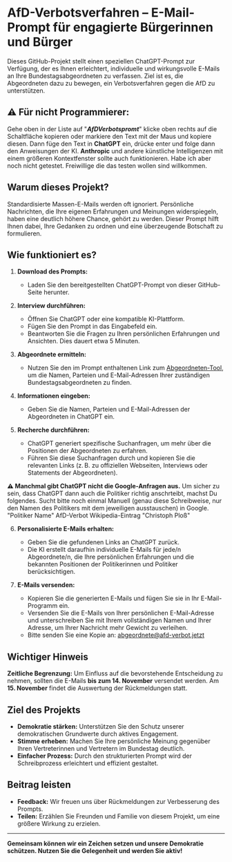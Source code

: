 # AfD-Verbotsverfahren – E-Mail-Prompt für engagierte Bürgerinnen und Bürger

Dieses GitHub-Projekt stellt einen speziellen ChatGPT-Prompt zur Verfügung, der es Ihnen erleichtert, individuelle und wirkungsvolle E-Mails an Ihre Bundestagsabgeordneten zu verfassen. Ziel ist es, die Abgeordneten dazu zu bewegen, ein Verbotsverfahren gegen die AfD zu unterstützen.

## ⚠️ Für nicht Programmierer:
Gehe oben in der Liste auf "**_AfDVerbotspromt_**" klicke oben rechts auf die Schaltfläche kopieren oder markiere den Text mit der Maus und kopiere diesen.
Dann füge den Text in **ChatGPT** ein, drücke enter und folge dann den Anweisungen der KI.
**Anthropic** und andere künstliche Intelligenzen mit einem größeren Kontextfenster sollte auch funktionieren.
Habe ich aber noch nicht getestet. Freiwillige die das testen wollen sind willkommen.

## Warum dieses Projekt?

Standardisierte Massen-E-Mails werden oft ignoriert. Persönliche Nachrichten, die Ihre eigenen Erfahrungen und Meinungen widerspiegeln, haben eine deutlich höhere Chance, gehört zu werden. Dieser Prompt hilft Ihnen dabei, Ihre Gedanken zu ordnen und eine überzeugende Botschaft zu formulieren.

## Wie funktioniert es?

1. **Download des Prompts:**
   - Laden Sie den bereitgestellten ChatGPT-Prompt von dieser GitHub-Seite herunter.

2. **Interview durchführen:**
   - Öffnen Sie ChatGPT oder eine kompatible KI-Plattform.
   - Fügen Sie den Prompt in das Eingabefeld ein.
   - Beantworten Sie die Fragen zu Ihren persönlichen Erfahrungen und Ansichten. Dies dauert etwa 5 Minuten.

3. **Abgeordnete ermitteln:**
   - Nutzen Sie den im Prompt enthaltenen Link zum [Abgeordneten-Tool](https://afd-verbot.jetzt/de/abgeordnetentool), um die Namen, Parteien und E-Mail-Adressen Ihrer zuständigen Bundestagsabgeordneten zu finden.

4. **Informationen eingeben:**
   - Geben Sie die Namen, Parteien und E-Mail-Adressen der Abgeordneten in ChatGPT ein.

5. **Recherche durchführen:**
   - ChatGPT generiert spezifische Suchanfragen, um mehr über die Positionen der Abgeordneten zu erfahren.
   - Führen Sie diese Suchanfragen durch und kopieren Sie die relevanten Links (z. B. zu offiziellen Webseiten, Interviews oder Statements der Abgeordneten).

**⚠️ Manchmal gibt ChatGPT nicht die Google-Anfragen aus.**
Um sicher zu sein, dass ChatGPT dann auch die Politiker richtig anschrteibt, machst Du folgendes.
Sucht bitte noch einmal Manuell (genau diese Schreibweise, nur den Namen des Politikers mit dem jeweiligen ausstauschen) in Google.
"Politiker Name" AfD-Verbot
Wikipedia-Eintrag "Christoph Ploß"

6. **Personalisierte E-Mails erhalten:**
   - Geben Sie die gefundenen Links an ChatGPT zurück.
   - Die KI erstellt daraufhin individuelle E-Mails für jede/n Abgeordnete/n, die Ihre persönlichen Erfahrungen und die bekannten Positionen der Politikerinnen und Politiker berücksichtigen.

7. **E-Mails versenden:**
   - Kopieren Sie die generierten E-Mails und fügen Sie sie in Ihr E-Mail-Programm ein.
   - Versenden Sie die E-Mails von Ihrer persönlichen E-Mail-Adresse und unterschreiben Sie mit Ihrem vollständigen Namen und Ihrer Adresse, um Ihrer Nachricht mehr Gewicht zu verleihen.
   - Bitte senden Sie eine Kopie an: [abgeordnete@afd-verbot.jetzt](mailto:abgeordnete@afd-verbot.jetzt)

## Wichtiger Hinweis

**Zeitliche Begrenzung:** Um Einfluss auf die bevorstehende Entscheidung zu nehmen, sollten die E-Mails **bis zum 14. November** versendet werden. Am **15. November** findet die Auswertung der Rückmeldungen statt.

## Ziel des Projekts

- **Demokratie stärken:** Unterstützen Sie den Schutz unserer demokratischen Grundwerte durch aktives Engagement.
- **Stimme erheben:** Machen Sie Ihre persönliche Meinung gegenüber Ihren Vertreterinnen und Vertretern im Bundestag deutlich.
- **Einfacher Prozess:** Durch den strukturierten Prompt wird der Schreibprozess erleichtert und effizient gestaltet.

## Beitrag leisten

- **Feedback:** Wir freuen uns über Rückmeldungen zur Verbesserung des Prompts.
- **Teilen:** Erzählen Sie Freunden und Familie von diesem Projekt, um eine größere Wirkung zu erzielen.

---

**Gemeinsam können wir ein Zeichen setzen und unsere Demokratie schützen. Nutzen Sie die Gelegenheit und werden Sie aktiv!**
